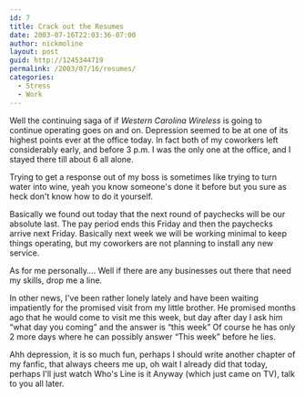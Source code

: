 ```yaml
---
id: 7
title: Crack out the Resumes
date: 2003-07-16T22:03:36-07:00
author: nickmoline
layout: post
guid: http://1245344719
permalink: /2003/07/16/resumes/
categories:
  - Stress
  - Work
---
```

Well the continuing saga of if _Western Carolina Wireless_ is going to continue operating goes on and on. Depression seemed to be at one of its highest points ever at the office today. In fact both of my coworkers left considerably early, and before 3 p.m. I was the only one at the office, and I stayed there till about 6 all alone.

<!--more-->

Trying to get a response out of my boss is sometimes like trying to turn water into wine, yeah you know someone's done it before but you sure as heck don't know how to do it yourself.

Basically we found out today that the next round of paychecks will be our absolute last. The pay period ends this Friday and then the paychecks arrive next Friday. Basically next week we will be working minimal to keep things operating, but my coworkers are not planning to install any new service.

As for me personally&#8230;. Well if there are any businesses out there that need my skills, drop me a line.

In other news, I've been rather lonely lately and have been waiting impatiently for the promised visit from my little brother. He promised months ago that he would come to visit me this week, but day after day I ask him &#8220;what day you coming&#8221; and the answer is &#8220;this week&#8221; Of course he has only 2 more days where he can possibly answer &#8220;This week&#8221; before he lies.

Ahh depression, it is so much fun, perhaps I should write another chapter of my fanfic, that always cheers me up, oh wait I already did that today, perhaps I'll just watch Who's Line is it Anyway (which just came on TV), talk to you all later.